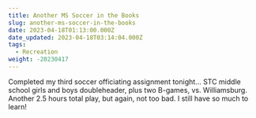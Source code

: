 ```yaml
---
title: Another MS Soccer in the Books
slug: another-ms-soccer-in-the-books
date: 2023-04-18T01:13:00.000Z
date_updated: 2023-04-18T03:14:04.000Z
tags: 
  - Recreation
weight: -20230417
---
```


Completed my third soccer officiating assignment tonight...  STC middle school girls and boys doubleheader, plus two B-games, vs. Williamsburg.  Another 2.5 hours total play, but again, not too bad.  I still have so much to learn!
